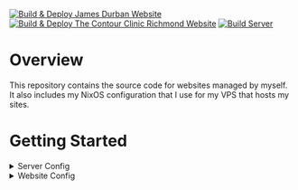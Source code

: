 [![Build & Deploy James Durban Website](https://github.com/james-d12/Websites/actions/workflows/site-jamesdurban.yml/badge.svg)](https://github.com/james-d12/Websites/actions/workflows/site-jamesdurban.yml)
[![Build & Deploy The Contour Clinic Richmond Website](https://github.com/james-d12/Websites/actions/workflows/site-thecontourclinicrichmond.yml/badge.svg)](https://github.com/james-d12/Websites/actions/workflows/site-thecontourclinicrichmond.yml)
[![Build Server](https://github.com/james-d12/Websites/actions/workflows/server.yml/badge.svg)](https://github.com/james-d12/Websites/actions/workflows/server.yml)

# Overview

This repository contains the source code for websites managed by myself. It also includes my NixOS configuration that
I use for my VPS that hosts my sites.

# Getting Started

<details>

<summary>Server Config</summary>

### Bootstrapping a new VPS

### Hetzner

1. Install Docker on your system.
2. Navigate to the ```server``` folder.
3. Create an .env file and populate based on the ```.env.template```.
4. Reset the Root Password on Hetzner and save the new password to be used in next step.
5. Run ```docker compose run --rm vps-bootstrap``` for bootstrapping a new VPS, you will be prompted for a root
   password.
6. You will be prompted for the root password, put in the one you saved in step 4.
7. You can then ssh onto the vps: ```ssh <user>@<vps-ip-address> -p <ssh_port>```

### Making Changes to existing VPS

1. Install Docker on your system.
2. Navigate to the ```server``` folder.
3. Run ```docker compose run --rm vps-update```.
4. Changes should have been applied.

### Updating Flake

1. Instlal Docker on your system.
2. Navigate to the ```server``` folder.
3. Run ```docker compose run --rm nixos-update```.
4. Then run ```nix flake update``` and commit the changes.

</details>

<details>

<summary>Website Config</summary>

## Websites

Inside the web folder, is where all the client websites are stored. It is currently split into two sub folders; lib and
sites. Lib contains any shared libraries, whilst sites contain the actual websites.

### Getting Started

1. Ensure you have pnpm installed and Node.js on your machine.
2. Navigate to the ```web``` folder.
3. Run ```pnpm install``` to install all the dependencies.
4. Run ```pnpm --filter <site_name> run dev``` to start the site.

### Creating a New Site

1. Navigate to the ```web``` folder.
2. Run ```pnpm create astro@latest``` to create a new site.
3. Follow the prompts.

### List of Sites

- [jamesdurban.com](https://jamesdurban.com)
- [thecontourclinicrichmond.co.uk](https://thecontourclinicrichmond.co.uk)
- [blackcattattoos.co.uk](https://blackcattattoos.co.uk)
- [stcatherinesgroup.com](https://stcatherinesgroup.com)

</details>